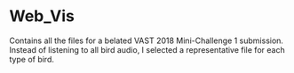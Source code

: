 # Web_Vis
Contains all the files for a belated VAST 2018 Mini-Challenge 1 submission.
Instead of listening to all bird audio, I selected a representative file for each type of bird.
